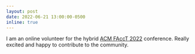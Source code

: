```yaml
---
layout: post
date: 2022-06-21 13:00:00-0500
inline: true
---
```


I am an online volunteer for the hybrid [ACM FAccT 2022](https://facctconference.org/2022/) conference. Really excited and happy to contribute to the community.